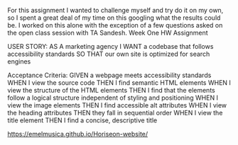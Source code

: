 For this assignment I wanted to challenge myself and try do it on my own, so I spent a great deal of my time on this googling what the results could be. I worked on this alone with the exception of a few questions asked on the open class session with TA Sandesh. 
Week One HW Assignment

USER STORY:
AS A marketing agency
I WANT a codebase that follows accessibility standards
SO THAT our own site is optimized for search engines

Acceptance Criteria:
GIVEN a webpage meets accessibility standards
WHEN I view the source code
THEN I find semantic HTML elements
WHEN I view the structure of the HTML elements 
THEN I find that the elements follow a logical structure independent of styling and positioning 
WHEN I view the image elements 
THEN I find accessible alt attributes 
WHEN I view the heading attributes 
THEN they fall in sequential order 
WHEN I view the title element
THEN I find a concise, descriptive title 

https://emelmusica.github.io/Horiseon-website/
